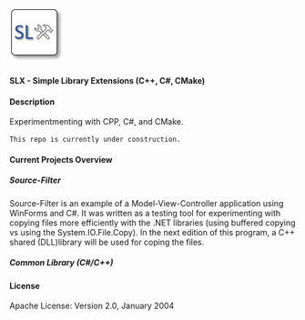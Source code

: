 ## ![](slx-logo.png) 
#### SLX - Simple Library Extensions (C++, C#, CMake)

#### Description
Experimentmenting with CPP, C#, and CMake. 
~~~
This repo is currently under construction.
~~~

#### Current Projects Overview


#####  Source-Filter
 Source-Filter is an example of a Model-View-Controller application 
 using WinForms and C#. It was written as a testing tool
 for experimenting with copying files more efficiently with the .NET
 libraries (using buffered copying vs using the System.IO.File.Copy). 
 In the next edition of this program, a C++ shared (DLL)library will
 be used for coping the files.

#####  Common Library (C#/C++)



#### License
Apache License: Version 2.0, January 2004

